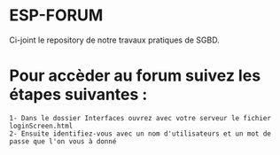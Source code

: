 # ESP-FORUM

Ci-joint le repository de notre travaux pratiques de SGBD. 

# Pour accèder au forum suivez les étapes suivantes : 

    1- Dans le dossier Interfaces ouvrez avec votre serveur le fichier loginScreen.html
    2- Ensuite identifiez-vous avec un nom d'utilisateurs et un mot de passe que l'on vous à donné
